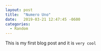 ```yaml
---
layout: post
title:  "Numero Uno"
date:   2019-03-21 12:47:45 -0600
categories:
  - Random
---
```

This is my first blog post and it is `very cool`